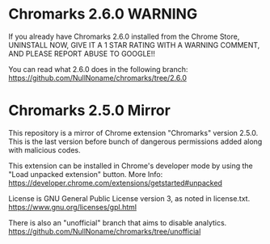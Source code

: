 # Chromarks 2.6.0 WARNING
If you already have Chromarks 2.6.0 installed from the Chrome Store, UNINSTALL NOW, GIVE IT A 1 STAR RATING WITH A WARNING COMMENT, AND PLEASE REPORT ABUSE TO GOOGLE!!

You can read what 2.6.0 does in the following branch: https://github.com/NullNoname/chromarks/tree/2.6.0

# Chromarks 2.5.0 Mirror
This repository is a mirror of Chrome extension "Chromarks" version 2.5.0. This is the last version before bunch of dangerous permissions added along with malicious codes.

This extension can be installed in Chrome's developer mode by using the "Load unpacked extension" button.
More Info: https://developer.chrome.com/extensions/getstarted#unpacked

License is GNU General Public License version 3, as noted in license.txt.
https://www.gnu.org/licenses/gpl.html

There is also an "unofficial" branch that aims to disable analytics.
https://github.com/NullNoname/chromarks/tree/unofficial
